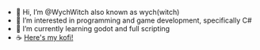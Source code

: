 - 👋 Hi, I’m @WychWitch also known as wych(witch)
- 👀 I’m interested in programming and game development, specifically C#
- 🌱 I’m currently learning godot and full scripting
- ☕ [Here's my kofi!](https://ko-fi.com/wychwitch)

<!---
WychWitch/WychWitch is a ✨ special ✨ repository because its `README.md` (this file) appears on your GitHub profile.
You can click the Preview link to take a look at your changes.
--->
